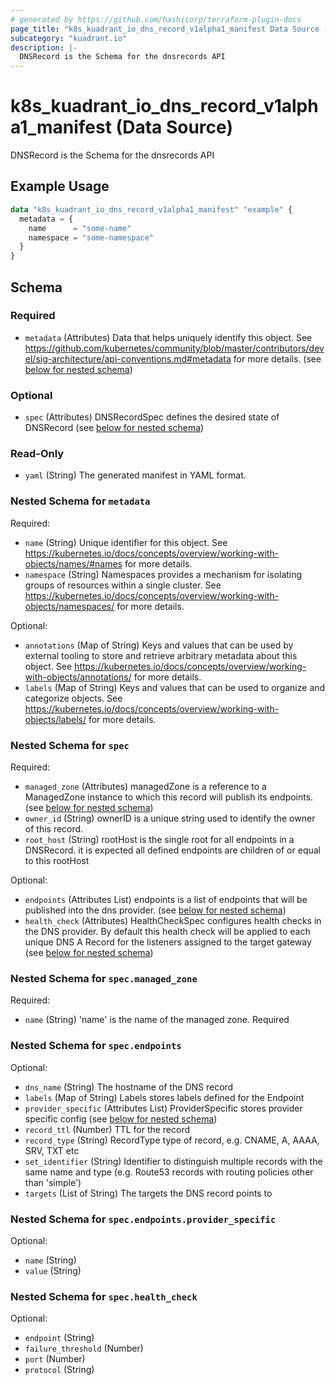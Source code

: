 ```yaml
---
# generated by https://github.com/hashicorp/terraform-plugin-docs
page_title: "k8s_kuadrant_io_dns_record_v1alpha1_manifest Data Source - terraform-provider-k8s"
subcategory: "kuadrant.io"
description: |-
  DNSRecord is the Schema for the dnsrecords API
---
```


# k8s_kuadrant_io_dns_record_v1alpha1_manifest (Data Source)

DNSRecord is the Schema for the dnsrecords API

## Example Usage

```terraform
data "k8s_kuadrant_io_dns_record_v1alpha1_manifest" "example" {
  metadata = {
    name      = "some-name"
    namespace = "some-namespace"
  }
}
```

<!-- schema generated by tfplugindocs -->
## Schema

### Required

- `metadata` (Attributes) Data that helps uniquely identify this object. See https://github.com/kubernetes/community/blob/master/contributors/devel/sig-architecture/api-conventions.md#metadata for more details. (see [below for nested schema](#nestedatt--metadata))

### Optional

- `spec` (Attributes) DNSRecordSpec defines the desired state of DNSRecord (see [below for nested schema](#nestedatt--spec))

### Read-Only

- `yaml` (String) The generated manifest in YAML format.

<a id="nestedatt--metadata"></a>
### Nested Schema for `metadata`

Required:

- `name` (String) Unique identifier for this object. See https://kubernetes.io/docs/concepts/overview/working-with-objects/names/#names for more details.
- `namespace` (String) Namespaces provides a mechanism for isolating groups of resources within a single cluster. See https://kubernetes.io/docs/concepts/overview/working-with-objects/namespaces/ for more details.

Optional:

- `annotations` (Map of String) Keys and values that can be used by external tooling to store and retrieve arbitrary metadata about this object. See https://kubernetes.io/docs/concepts/overview/working-with-objects/annotations/ for more details.
- `labels` (Map of String) Keys and values that can be used to organize and categorize objects. See https://kubernetes.io/docs/concepts/overview/working-with-objects/labels/ for more details.


<a id="nestedatt--spec"></a>
### Nested Schema for `spec`

Required:

- `managed_zone` (Attributes) managedZone is a reference to a ManagedZone instance to which this record will publish its endpoints. (see [below for nested schema](#nestedatt--spec--managed_zone))
- `owner_id` (String) ownerID is a unique string used to identify the owner of this record.
- `root_host` (String) rootHost is the single root for all endpoints in a DNSRecord. it is expected all defined endpoints are children of or equal to this rootHost

Optional:

- `endpoints` (Attributes List) endpoints is a list of endpoints that will be published into the dns provider. (see [below for nested schema](#nestedatt--spec--endpoints))
- `health_check` (Attributes) HealthCheckSpec configures health checks in the DNS provider. By default this health check will be applied to each unique DNS A Record for the listeners assigned to the target gateway (see [below for nested schema](#nestedatt--spec--health_check))

<a id="nestedatt--spec--managed_zone"></a>
### Nested Schema for `spec.managed_zone`

Required:

- `name` (String) 'name' is the name of the managed zone. Required


<a id="nestedatt--spec--endpoints"></a>
### Nested Schema for `spec.endpoints`

Optional:

- `dns_name` (String) The hostname of the DNS record
- `labels` (Map of String) Labels stores labels defined for the Endpoint
- `provider_specific` (Attributes List) ProviderSpecific stores provider specific config (see [below for nested schema](#nestedatt--spec--endpoints--provider_specific))
- `record_ttl` (Number) TTL for the record
- `record_type` (String) RecordType type of record, e.g. CNAME, A, AAAA, SRV, TXT etc
- `set_identifier` (String) Identifier to distinguish multiple records with the same name and type (e.g. Route53 records with routing policies other than 'simple')
- `targets` (List of String) The targets the DNS record points to

<a id="nestedatt--spec--endpoints--provider_specific"></a>
### Nested Schema for `spec.endpoints.provider_specific`

Optional:

- `name` (String)
- `value` (String)



<a id="nestedatt--spec--health_check"></a>
### Nested Schema for `spec.health_check`

Optional:

- `endpoint` (String)
- `failure_threshold` (Number)
- `port` (Number)
- `protocol` (String)

